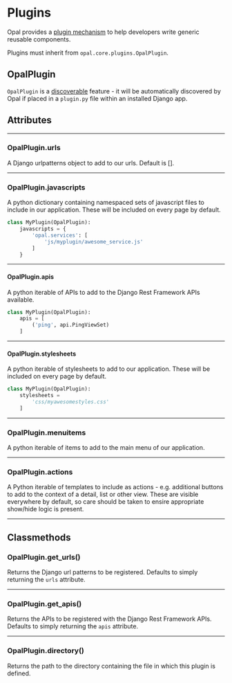 # Plugins

Opal provides a [plugin mechanism](../guides/plugins.md) to help developers write
generic reusable components.

Plugins must inherit from `opal.core.plugins.OpalPlugin`.

## OpalPlugin

`OpalPlugin` is a [discoverable](../guides/discoverable.md) feature - it will be
automatically discovered by Opal if placed in a `plugin.py` file within an
installed Django app.

## Attributes

- - -

### OpalPlugin.urls

A Django urlpatterns object to add to our urls. Default is [].

- - -

### OpalPlugin.javascripts

A python dictionary containing namespaced sets of javascript files to include in our
application. These will be included on every page by default.

```python
class MyPlugin(OpalPlugin):
    javascripts = {
        'opal.services': [
            'js/myplugin/awesome_service.js'
        ]
    }
```

- - -

#### OpalPlugin.apis

A python iterable of APIs to add to the Django Rest Framework APIs available.

```python
class MyPlugin(OpalPlugin):
    apis = [
        ('ping', api.PingViewSet)
    ]
```

- - -

#### OpalPlugin.stylesheets

A python iterable of stylesheets to add to our application. These will be included on every
page by default.


```python
class MyPlugin(OpalPlugin):
    stylesheets =
        'css/myawesomestyles.css'
    ]
```

- - -

### OpalPlugin.menuitems

A python iterable of items to add to the main menu of our application.

- - -

### OpalPlugin.actions

A Python iterable of templates to include as actions - e.g. additional buttons to add to the
context of a detail, list or other view. These are visible everywhere by default, so care should
be taken to ensire appropriate show/hide logic is present.

- - -

## Classmethods

### OpalPlugin.get_urls()

Returns the Django url patterns to be registered. Defaults to simply returning the `urls`
attribute.

- - -

### OpalPlugin.get_apis()

Returns the APIs to be registered with the Django Rest Framework APIs. Defaults to simply
returning the `apis` attribute.

- - -

### OpalPlugin.directory()

Returns the path to the directory containing the file in which this plugin is defined.
